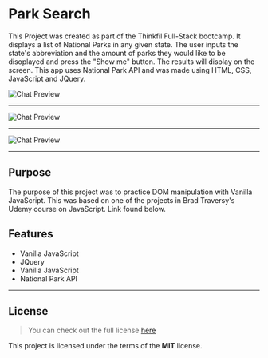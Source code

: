# Park Search

This Project was created as part of the Thinkfil Full-Stack bootcamp. It displays a list of National Parks in any given state. The user inputs the state's abbreviation and the amount of parks they would like to be disoplayed and press the "Show me" button. The results will display on the screen. This app uses National Park API and was made using HTML, CSS, JavaScript and JQuery.

![Chat Preview](http://i.imgur.com/lgRe8z4.png)

---

![Chat Preview](https://i.imgur.com/sbCrULR.png)

---

![Chat Preview](https://i.imgur.com/rEJGxOm.png)

---

## Purpose

The purpose of this project was to practice DOM manipulation with Vanilla JavaScript. This was based on one of the projects in Brad Traversy's Udemy course on JavaScript. Link found below.

## Features

- Vanilla JavaScript
- JQuery
- Vanilla JavaScript
- National Park API

---

## License

> You can check out the full license [here](https://github.com/IgorAntun/node-chat/blob/master/LICENSE)

This project is licensed under the terms of the **MIT** license.
